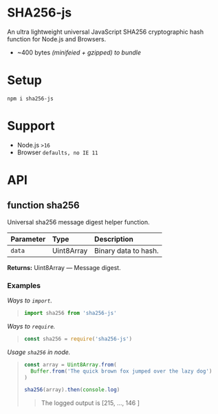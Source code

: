 # SHA256-js

An ultra lightweight universal JavaScript SHA256 cryptographic hash function for Node.js and Browsers.

- \~400 bytes _(minifeied + gzipped) to bundle_

# Setup

```shell
npm i sha256-js
```

# Support

- Node.js `>16`
- Browser `defaults, no IE 11`

# API

## function sha256

Universal sha256 message digest helper function.

| Parameter | Type       | Description          |
| :-------- | :--------- | :------------------- |
| `data`    | Uint8Array | Binary data to hash. |

**Returns:** Uint8Array — Message digest.

### Examples

_Ways to `import`._

> ```js
> import sha256 from 'sha256-js'
> ```

_Ways to `require`._

> ```js
> const sha256 = require('sha256-js')
> ```

_Usage `sha256` in node._

> ```js
> const array = Uint8Array.from(
>   Buffer.from('The quick brown fox jumped over the lazy dog')
> )
>
> sha256(array).then(console.log)
> ```
>
> > The logged output is \[215, …, 146 ]

